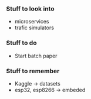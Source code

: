 ### Stuff to look into

* microservices
* trafic simulators


### Stuff to do

* Start batch paper


### Stuff to remember

* Kaggle -> datasets
* esp32, esp8266 -> embeded
